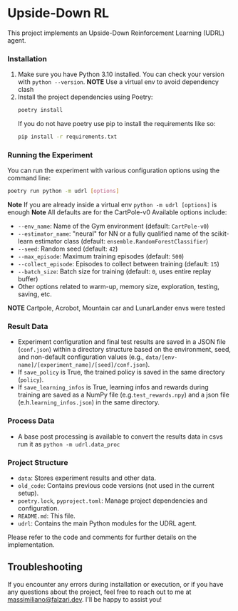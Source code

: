 
# Upside-Down RL

This project implements an Upside-Down Reinforcement Learning (UDRL) agent.

### Installation

1. Make sure you have Python 3.10 installed. You can check your version with `python --version`.
   **NOTE**  Use a virtual env to avoid dependency clash
2. Install the project dependencies using Poetry:
   ```bash
   poetry install
   ```
   If you do not have poetry use pip to install the requirements like so:
   ```bash
   pip install -r requirements.txt
   ```


### Running the Experiment

You can run the experiment with various configuration options using the command line:

```bash
poetry run python -m udrl [options]
```
**Note** If you are already inside a virtual env `python -m udrl [options]` is enough
**Note** All defaults are for the CartPole-v0
Available options include:

* `--env_name`: Name of the Gym environment (default: `CartPole-v0`)
* `--estimator_name`: "neural" for NN or a fully qualified name of the scikit-learn estimator class (default: `ensemble.RandomForestClassifier`)
* `--seed`: Random seed (default: `42`)
* `--max_episode`: Maximum training episodes (default: `500`)
* `--collect_episode`: Episodes to collect between training (default: `15`)
* `--batch_size`: Batch size for training (default: `0`, uses entire replay buffer)
* Other options related to warm-up, memory size, exploration, testing, saving, etc.

**NOTE** Cartpole, Acrobot, Mountain car and LunarLander envs were tested

### Result Data

* Experiment configuration and final test results are saved in a JSON file (`conf.json`) within a directory structure based on the environment, seed, and non-default configuration values (e.g., `data/[env-name]/[experiment_name]/[seed]/conf.json`).
* If `save_policy` is True, the trained policy is saved in the same directory (`policy`).
* If `save_learning_infos` is True, learning infos and rewards  during training are saved as a NumPy file (e.g.`test_rewards.npy`) and a json file (e.h.`learning_infos.json`) in the same directory.

### Process Data
* A base post processing is available to convert the results data in csvs run it as `python -m udrl.data_proc`

### Project Structure

* `data`: Stores experiment results and other data.
* `old_code`: Contains previous code versions (not used in the current setup).
* `poetry.lock`, `pyproject.toml`: Manage project dependencies and configuration.
* `README.md`: This file.
* `udrl`: Contains the main Python modules for the UDRL agent.

Please refer to the code and comments for further details on the implementation.



## Troubleshooting

If you encounter any errors during installation or execution, or if you have any questions about the project, feel free to reach out to me at [massimiliano@falzari.dev](mailto:massimiliano@falzari.dev). I'll be happy to assist you!
